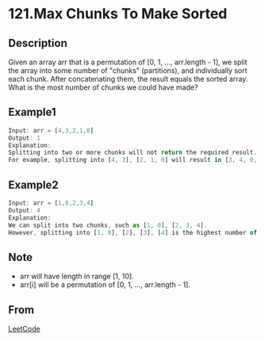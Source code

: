 # 121.Max Chunks To Make Sorted

## Description

Given an array arr that is a permutation of [0, 1, ..., arr.length - 1], we split the array into some number of "chunks" (partitions), and individually sort each chunk. After concatenating them, the result equals the sorted array.
What is the most number of chunks we could have made?

## Example1

```javascript
Input: arr = [4,3,2,1,0]
Output: 1
Explanation:
Splitting into two or more chunks will not return the required result.
For example, splitting into [4, 3], [2, 1, 0] will result in [3, 4, 0, 1, 2], which isn't sorted.
```

## Example2

```javascript
Input: arr = [1,0,2,3,4]
Output: 4
Explanation:
We can split into two chunks, such as [1, 0], [2, 3, 4].
However, splitting into [1, 0], [2], [3], [4] is the highest number of chunks possible.
```

## Note

* arr will have length in range [1, 10].
* arr[i] will be a permutation of [0, 1, ..., arr.length - 1].

## From

[LeetCode](https://leetcode.com/problems/max-chunks-to-make-sorted)
